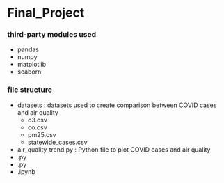 # Final_Project

### third-party modules used

- pandas
- numpy
- matplotlib
- seaborn

### file structure

- datasets : datasets used to create comparison between COVID cases and air quality
  - o3.csv
  - co.csv
  - pm25.csv
  - statewide_cases.csv
- air_quality_trend.py : Python file to plot COVID cases and air quality
- .py
- .py
- .ipynb
